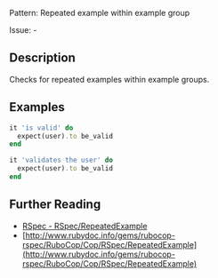 Pattern: Repeated example within example group

Issue: -

## Description

Checks for repeated examples within example groups.

## Examples

```ruby
it 'is valid' do
  expect(user).to be_valid
end

it 'validates the user' do
  expect(user).to be_valid
end
```

## Further Reading

* [RSpec - RSpec/RepeatedExample](https://docs.rubocop.org/rubocop-rspec/cops_rspec.html#rspecrepeatedexample)
* [http://www.rubydoc.info/gems/rubocop-rspec/RuboCop/Cop/RSpec/RepeatedExample](http://www.rubydoc.info/gems/rubocop-rspec/RuboCop/Cop/RSpec/RepeatedExample)
